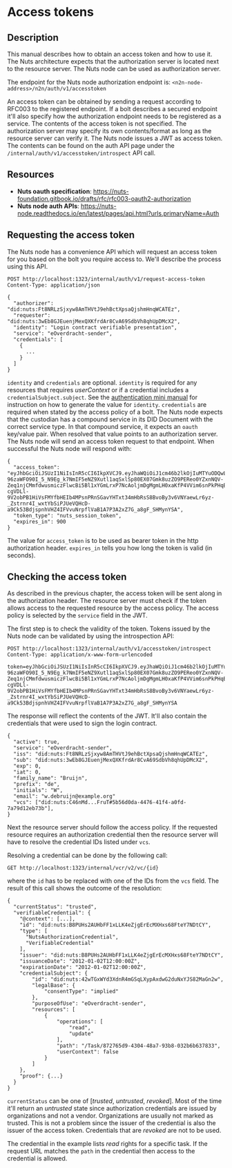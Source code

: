 # Access tokens

## Description

This manual describes how to obtain an access token and how to use it.
The Nuts architecture expects that the authorization server is located next to the resource server.
The Nuts node can be used as authorization server.

The endpoint for the Nuts node authorization endpoint is: `<n2n-node-address>/n2n/auth/v1/accesstoken`

An access token can be obtained by sending a request according to RFC003 to the registered endpoint.
If a bolt describes a secured endpoint it'll also specify how the authorization endpoint needs to be registered as a service.
The contents of the access token is not specified. The authorization server may specify its own contents/format as long as the resource server can verify it.
The Nuts node issues a JWT as access token. 
The contents can be found on the auth API page under the `/internal/auth/v1/accesstoken/introspect` API call.

## Resources

- **Nuts oauth specification**: https://nuts-foundation.gitbook.io/drafts/rfc/rfc003-oauth2-authorization
- **Nuts node auth APIs**: https://nuts-node.readthedocs.io/en/latest/pages/api.html?urls.primaryName=Auth

## Requesting the access token

The Nuts node has a convenience API which will request an access token for you based on the bolt you require access to.
We'll describe the process using this API.

```http request
POST http://localhost:1323/internal/auth/v1/request-access-token
Content-Type: application/json

{
  "authorizer": "did:nuts:Ft8NRLzSjxyw8AmTHVtJ9ehBctXpsaQjshmHnqWCATEz",
  "requester": "did:nuts:3wEb8GJEuenjMexQXKfrdAr8CvA69SdbVh8qhUpDMcX2",
  "identity": "Login contract verifiable presentation",
  "service": "eOverdracht-sender",
  "credentials": [
    {
      ...
    }
  ]
}
```
`identity` and `credentials` are optional. `identity` is required for any resources that requires *userContext* or if a credential includes a `credentialSubject.subject`. See the [authentication mini manual](7-authentication.md) for instruction on how to generate the value for `identity`.
`credentials` are required when stated by the access policy of a bolt.
The Nuts node expects that the custodian has a compound service in its DID Document with the correct service type.
In that compound service, it expects an `oauth` key/value pair. When resolved that value points to an authorization server.
The Nuts node will send an access token request to that endpoint.
When successful the Nuts node will respond with:

```
{
  "access_token": "eyJhbGciOiJSUzI1NiIsInR5cCI6IkpXVCJ9.eyJhaWQiOiJ1cm46b2lkOjIuMTYuODQwLjEuMTEzODgzLjIuNC42LjE6MDAwMDAwMDAiLCJleHAiOjE1ODE0MTI2NjcsImlhdCI6MTU4MTQxMTc2NywiaXNzIjoidXJuOm9pZDoyLjE2Ljg0MC4xLjExMzg4My4yLjQuNi4xOjAwMDAwMDAxIiwic2lkIjoidXJuOm9pZDoyLjE2Ljg0MC4xLjExMzg4My4yLjQuNi4zOjk5OTk5OTk5MCIsInN1YiI6IiJ9.OhniTJcPS45nhJVqXfxsngG5eYS_0BvqFg-96zaWFO90I_5_N9Eg_k7NmIF5eNZ9Xutl1aqSxlSp80EX07Gmk8uzZO9PEReo0YZxnNQV-Zeq1njCMmfdwusmiczFlwcBi5Bl1xYGmLrxP7NcAoljmDgMgmLH0xaKfP4VVim6snPkPHqBdSzAgSrrc-cgVDLl-9V2obPB1HiVsFMYfbHEIb4MPsnPRnSGavYHTxt34mHbRsS8BvoBy3v6VNYaewLr6yz-_Zstrnr4I_wxtYbSiPJUeVQHcD-a9Ck53BdjspnhVHZ4IFVvuNrpflVaB1A7P3A2xZ7G_a8gF_SHMynYSA",
  "token_type": "nuts_session_token",
  "expires_in": 900
}
```

The value for `access_token` is to be used as bearer token in the http authorization header.
`expires_in` tells you how long the token is valid (in seconds).

## Checking the access token

As described in the previous chapter, the access token will be sent along in the authorization header.
The resource server must check if the token allows access to the requested resource by the access policy.
The access policy is selected by the `service` field in the JWT.

The first step is to check the validity of the token. Tokens issued by the Nuts node can be validated by using the introspection API:

```http request
POST http://localhost:1323/internal/auth/v1/accesstoken/introspect
Content-Type: application/x-www-form-urlencoded

token=eyJhbGciOiJSUzI1NiIsInR5cCI6IkpXVCJ9.eyJhaWQiOiJ1cm46b2lkOjIuMTYuODQwLjEuMTEzODgzLjIuNC42LjE6MDAwMDAwMDAiLCJleHAiOjE1ODE0MTI2NjcsImlhdCI6MTU4MTQxMTc2NywiaXNzIjoidXJuOm9pZDoyLjE2Ljg0MC4xLjExMzg4My4yLjQuNi4xOjAwMDAwMDAxIiwic2lkIjoidXJuOm9pZDoyLjE2Ljg0MC4xLjExMzg4My4yLjQuNi4zOjk5OTk5OTk5MCIsInN1YiI6IiJ9.OhniTJcPS45nhJVqXfxsngG5eYS_0BvqFg-96zaWFO90I_5_N9Eg_k7NmIF5eNZ9Xutl1aqSxlSp80EX07Gmk8uzZO9PEReo0YZxnNQV-Zeq1njCMmfdwusmiczFlwcBi5Bl1xYGmLrxP7NcAoljmDgMgmLH0xaKfP4VVim6snPkPHqBdSzAgSrrc-cgVDLl-9V2obPB1HiVsFMYfbHEIb4MPsnPRnSGavYHTxt34mHbRsS8BvoBy3v6VNYaewLr6yz-_Zstrnr4I_wxtYbSiPJUeVQHcD-a9Ck53BdjspnhVHZ4IFVvuNrpflVaB1A7P3A2xZ7G_a8gF_SHMynYSA
```

The response will reflect the contents of the JWT. It'll also contain the credentials that were used to sign the login contract.

```
{
  "active": true,
  "service": "eOverdracht-sender",
  "iss": "did:nuts:Ft8NRLzSjxyw8AmTHVtJ9ehBctXpsaQjshmHnqWCATEz",
  "sub": "did:nuts:3wEb8GJEuenjMexQXKfrdAr8CvA69SdbVh8qhUpDMcX2",
  "exp": 0,
  "iat": 0,
  "family_name": "Bruijn",
  "prefix": "de",
  "initials": "W",
  "email": "w.debruijn@example.org"
  "vcs": ["did:nuts:C46nMd...FruT#5b56d0da-4476-41f4-a0fd-7a79d12eb73b"],
}

```
Next the resource server should follow the access policy. 
If the requested resource requires an authorization credential then the resource server will have to resolve the credential IDs listed under `vcs`.

Resolving a credential can be done by the following call:

```http request
GET http://localhost:1323/internal/vcr/v2/vc/{id}
```

where the `id` has to be replaced with one of the IDs from the `vcs` field.
The result of this call shows the outcome of the resolution:

```
{
  "currentStatus": "trusted",
  "verifiableCredential": {
    "@context": [...],
    "id": "did:nuts:B8PUHs2AUHbFF1xLLK4eZjgErEcMXHxs68FteY7NDtCY",
    "type": [
      "NutsAuthorizationCredential",
      "VerifiableCredential"
    ],
    "issuer": "did:nuts:B8PUHs2AUHbFF1xLLK4eZjgErEcMXHxs68FteY7NDtCY",
    "issuanceDate": "2012-01-02T12:00:00Z",
    "expirationDate": "2012-01-02T12:00:00Z",
    "credentialSubject": {
        "id": "did:nuts:42wTGxWYd3XdnR4mGSqLXypAxdwG2duNxYJS82MaGn2w",
        "legalBase": {
            "consentType": "implied"
        },
        "purposeOfUse": "eOverdracht-sender",
        "resources": [
            {
                "operations": [
                    "read",
                    "update"
                ],
                "path": "/Task/872765d9-4304-48a7-93b8-032b6b637833",
                "userContext": false
            }
        ]
    },
    "proof": {...}
  }
}
```

`currentStatus` can be one of [*trusted*, *untrusted*, *revoked*]. Most of the time it'll return an *untrusted* state since authorization credentials are issued by organizations and not a vendor. Organizations are usually not marked as trusted.
This is not a problem since the issuer of the credential is also the issuer of the access token.
Credentials that are *revoked* are not to be used.

The credential in the example lists *read* rights for a specific task. If the request URL matches the `path` in the credential then access to the credential is allowed.

